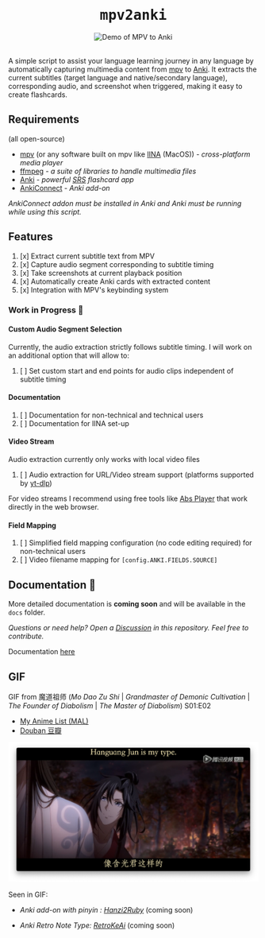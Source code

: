 <div align="center">
<h1 style="font-family: monospace;">mpv2anki</h1>
</div>

<div style="text-align: center">
<img src="images/demo.gif" width="1200" alt="Demo of MPV to Anki"/>
</div>
<br>

A simple script to assist your language learning journey in any language by automatically capturing multimedia content from [mpv](https://mpv.io/) to [Anki](https://apps.ankiweb.net/). 
It extracts the current subtitles (target language and native/secondary language), corresponding audio, 
and screenshot when triggered, making it easy to create flashcards.

## Requirements
(all open-source)
- [mpv](https://mpv.io/) (or any software built on mpv like [IINA](https://iina.io/) (MacOS)) - _cross-platform media player_
- [ffmpeg](https://ffmpeg.org/) - _a suite of libraries to handle multimedia files_
- [Anki](https://apps.ankiweb.net/) - _powerful [SRS](https://en.wikipedia.org/wiki/Spaced_repetition) flashcard app_
- [AnkiConnect](https://ankiweb.net/shared/info/2055492159) - _Anki add-on_

_AnkiConnect addon must be installed in Anki and Anki must be running while using this script._


## Features

1. [x] Extract current subtitle text from MPV
2. [x] Capture audio segment corresponding to subtitle timing
3. [x] Take screenshots at current playback position
4. [x] Automatically create Anki cards with extracted content
5. [x] Integration with MPV's keybinding system

### Work in Progress 🚧

#### Custom Audio Segment Selection
Currently, the audio extraction strictly follows subtitle timing. I will work on an additional option that will allow to:
1. [ ] Set custom start and end points for audio clips independent of subtitle timing

#### Documentation
1. [ ] Documentation for non-technical and technical users
2. [ ] Documentation for IINA set-up

#### Video Stream
Audio extraction currently only works with local video files
1. [ ] Audio extraction for URL/Video stream support (platforms supported by [yt-dlp](https://github.com/yt-dlp/yt-dlp))

For video streams I recommend using free tools like [Abs Player](https://chromewebstore.google.com/detail/asbplayer-language-learni/hkledmpjpaehamkiehglnbelcpdflcab) 
that work directly in the web browser.

#### Field Mapping
1. [ ] Simplified field mapping configuration (no code editing required) for non-technical users
2. [ ] Video filename mapping for `[config.ANKI.FIELDS.SOURCE]`


## Documentation 🚧

More detailed documentation is **coming soon** and will be available in the `docs` folder.

_Questions or need help? Open a [Discussion](https://github.com/alyssabedard/mpv2anki/discussions) in this repository. 
Feel free to contribute._

Documentation [here](docs)



## GIF
GIF from 魔道祖师 (_Mo Dao Zu Shi_  |  _Grandmaster of Demonic Cultivation_  |  _The Founder of Diabolism_  |  _The Master of Diabolism_) S01:E02
- [My Anime List (MAL)](https://myanimelist.net/anime/37208/Mo_Dao_Zu_Shi)
- [Douban 豆瓣](https://movie.douban.com/subject/27015848/)

<div align="center">
<img src="images/mytype.png" width="600" alt="Screenshot mo dao zu shi"/>
</div>

Seen in GIF:
- _Anki add-on with pinyin : [Hanzi2Ruby](https://github.com/alyssabedard/Hanzi2Ruby)_ (coming soon)

- _Anki Retro Note Type: [RetroKeAi](https://github.com/alyssabedard/RetroKeAi)_ (coming soon)

